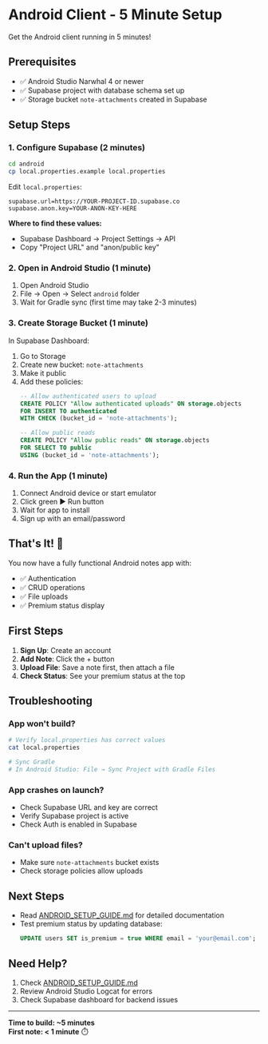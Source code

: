 # Android Client - 5 Minute Setup

Get the Android client running in 5 minutes!

## Prerequisites

- ✅ Android Studio Narwhal 4 or newer
- ✅ Supabase project with database schema set up
- ✅ Storage bucket `note-attachments` created in Supabase

## Setup Steps

### 1. Configure Supabase (2 minutes)

```bash
cd android
cp local.properties.example local.properties
```

Edit `local.properties`:
```properties
supabase.url=https://YOUR-PROJECT-ID.supabase.co
supabase.anon.key=YOUR-ANON-KEY-HERE
```

**Where to find these values:**
- Supabase Dashboard → Project Settings → API
- Copy "Project URL" and "anon/public key"

### 2. Open in Android Studio (1 minute)

1. Open Android Studio
2. File → Open → Select `android` folder
3. Wait for Gradle sync (first time may take 2-3 minutes)

### 3. Create Storage Bucket (1 minute)

In Supabase Dashboard:
1. Go to Storage
2. Create new bucket: `note-attachments`
3. Make it public
4. Add these policies:
   ```sql
   -- Allow authenticated users to upload
   CREATE POLICY "Allow authenticated uploads" ON storage.objects
   FOR INSERT TO authenticated
   WITH CHECK (bucket_id = 'note-attachments');
   
   -- Allow public reads
   CREATE POLICY "Allow public reads" ON storage.objects
   FOR SELECT TO public
   USING (bucket_id = 'note-attachments');
   ```

### 4. Run the App (1 minute)

1. Connect Android device or start emulator
2. Click green ▶ Run button
3. Wait for app to install
4. Sign up with an email/password

## That's It! 🎉

You now have a fully functional Android notes app with:
- ✅ Authentication
- ✅ CRUD operations
- ✅ File uploads
- ✅ Premium status display

## First Steps

1. **Sign Up**: Create an account
2. **Add Note**: Click the + button
3. **Upload File**: Save a note first, then attach a file
4. **Check Status**: See your premium status at the top

## Troubleshooting

### App won't build?
```bash
# Verify local.properties has correct values
cat local.properties

# Sync Gradle
# In Android Studio: File → Sync Project with Gradle Files
```

### App crashes on launch?
- Check Supabase URL and key are correct
- Verify Supabase project is active
- Check Auth is enabled in Supabase

### Can't upload files?
- Make sure `note-attachments` bucket exists
- Check storage policies allow uploads

## Next Steps

- Read [ANDROID_SETUP_GUIDE.md](./ANDROID_SETUP_GUIDE.md) for detailed documentation
- Test premium status by updating database:
  ```sql
  UPDATE users SET is_premium = true WHERE email = 'your@email.com';
  ```

## Need Help?

1. Check [ANDROID_SETUP_GUIDE.md](./ANDROID_SETUP_GUIDE.md)
2. Review Android Studio Logcat for errors
3. Check Supabase dashboard for backend issues

---

**Time to build: ~5 minutes**  
**First note: < 1 minute** ⏱️


